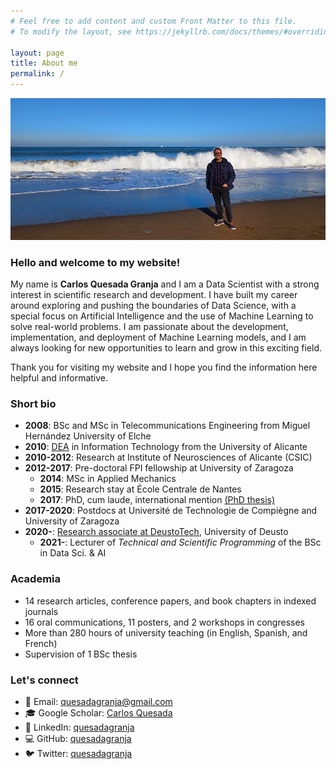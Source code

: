 ```yaml
---
# Feel free to add content and custom Front Matter to this file.
# To modify the layout, see https://jekyllrb.com/docs/themes/#overriding-theme-defaults

layout: page
title: About me
permalink: /
---
```


![Biscay, Jan. 2022](/img/me/me.jpg)

### Hello and welcome to my website!

My name is **Carlos Quesada Granja** and I am a Data Scientist with a strong interest in scientific research and development. I have built my career around exploring and pushing the boundaries of Data Science, with a special focus on Artificial Intelligence and the use of Machine Learning to solve real-world problems. I am passionate about the development, implementation, and deployment of Machine Learning models, and I am always looking for new opportunities to learn and grow in this exciting field.

Thank you for visiting my website and I hope you find the information here helpful and informative.

### Short bio

* **2008**: BSc and MSc in Telecommunications Engineering from Miguel Hernández University of Elche
* **2010**: [DEA](https://en.wikipedia.org/wiki/Master_of_Advanced_Studies#Spain) in Information Technology from the University of Alicante
* **2010-2012**: Research at Institute of Neurosciences of Alicante (CSIC)
* **2012-2017**: Pre-doctoral FPI fellowship at University of Zaragoza
    * **2014**: MSc in Applied Mechanics
    * **2015**: Research stay at École Centrale de Nantes
    * **2017**: PhD, cum laude, international mention [(PhD thesis)](https://zaguan.unizar.es/record/59996/files/TESIS-2017-017.pdf)
* **2017-2020**: Postdocs at Université de Technologie de Compiègne and University of Zaragoza
* **2020-**: [Research associate at DeustoTech](https://deustotech.deusto.es/member/quesada-granja-carlos/), University of Deusto
    * **2021-**: Lecturer of *Technical and Scientific Programming* of the BSc in Data Sci. & AI

### Academia

* 14 research articles, conference papers, and book chapters in indexed journals
* 16 oral communications, 11 posters, and 2 workshops in congresses
* More than 280 hours of university teaching (in English, Spanish, and French)
* Supervision of 1 BSc thesis

### Let's connect

* 📧 Email: [quesadagranja@gmail.com](mailto:quesadagranja@gmail.com)
* 🎓 Google Scholar: [Carlos Quesada](https://scholar.google.es/citations?user=SBIFQqYAAAAJ)
* 🔗 LinkedIn: [quesadagranja](https://linkedin.com/in/quesadagranja)
* 💻 GitHub: [quesadagranja](https://github.com/quesadagranja)
* 🐦 Twitter: [quesadagranja](https://twitter.com/quesadagranja)


<!-- Hi there! My name is **Carlos Quesada** and I am a Data Scientist with a background in Telecommunications Engineering. I received my **BSc** and **MSc** from Miguel Hernández University of Elche in 2008, and my **DEA** (Diploma of Advanced Studies) in Information Technology from the University of Alicante in 2010.

I have a passion for scientific research and development and have dedicated my career to exploring and advancing the field of Data Science. My interests and expertise lie in Artificial Intelligence, and I have a strong focus on the development, implementation, and deployment of Machine Learning models.

I began my research career at the Institute of Neurosciences of Alicante in 2010, where I used data analysis and visualization techniques to study the brain hippocampus. In 2012, I was awarded an **FPI pre-doctoral fellowship** that brought me to the *Applied Mechanics and Bioengineering* (AMB) group at the University of Zaragoza.

During this time, I completed an **MSc** in Applied Mechanics in 2014, did a research stay at École Centrale de Nantes in France in 2015, and earned my **PhD** in 2017. My thesis was on developing and implementing real-time, haptic-controlled, physics-based surgical simulators using Proper Generalized Decomposition (PGD) techniques.

After my defense, I did a postdoc at the Université de Technologie de Compiègne (UTC) in France in 2017, where I used Proper Orthogonal Decomposition (POD) and diffuse approximation techniques for real-time prediction of microcapsule deformation and identification of their mechanical properties. I then returned to the University of Zaragoza in 2019 for a second postdoc, where I applied registration techniques on 3D medical images.

In 2020, I started working as a research associate at DeustoTech, University of Deusto, where I am using unsupervised techniques to model residential energy consumption. In addition to my research duties, I also serve as a lecturer for the *Technical and Scientific Programming* course for students in the Data Science and Artifical Intelligence degree program. -->
